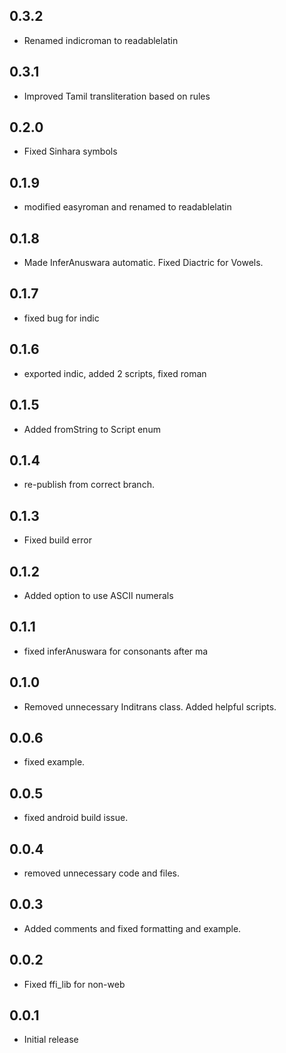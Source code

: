 ## 0.3.2

- Renamed indicroman to readablelatin

## 0.3.1

- Improved Tamil transliteration based on rules

## 0.2.0

- Fixed Sinhara symbols

## 0.1.9

- modified easyroman and renamed to readablelatin

## 0.1.8

- Made InferAnuswara automatic. Fixed Diactric for Vowels.

## 0.1.7

- fixed bug for indic

## 0.1.6

- exported indic, added 2 scripts, fixed roman

## 0.1.5

- Added fromString to Script enum

## 0.1.4

- re-publish from correct branch.

## 0.1.3

- Fixed build error

## 0.1.2

- Added option to use ASCII numerals

## 0.1.1

- fixed inferAnuswara for consonants after ma

## 0.1.0

- Removed unnecessary Inditrans class. Added helpful scripts.

## 0.0.6

- fixed example.

## 0.0.5

- fixed android build issue.

## 0.0.4

- removed unnecessary code and files.

## 0.0.3

- Added comments and fixed formatting and example.

## 0.0.2

- Fixed ffi_lib for non-web

## 0.0.1

- Initial release
